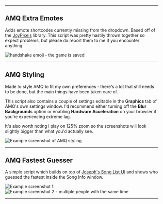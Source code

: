 ___
## AMQ Extra Emotes
Adds emote shortcodes currently missing from the dropdown.
Based off of the [JoyPixels](https://github.com/joypixels/emoji-toolkit) library. This script was pretty hastily thrown together so expect problems, but please do report them to me if you encounter anything.

![handshake emoji - the game is saved](https://github.com/mintydudeosu/AMQ-Scripts/assets/139930764/b8f5f2f9-a768-4c40-a537-080f69908d2c)
___
## AMQ Styling
Made to style AMQ to fit my own preferences - there's a lot that still needs to be done, but the main things have been taken care of.

This script also contains a couple of settings editable in the **Graphics** tab of AMQ's own settings window. I'd recommend either turning off the **Blur Backgrounds** option or enabling **Hardware Acceleration** on your browser if you're experiencing extreme lag.

It's also worth noting I play on 125% zoom so the screenshots will look slightly bigger than what you'd actually see.

![Example screenshot of AMQ styling](https://github.com/mintydudeosu/AMQ-Scripts/assets/139930764/4dc4e738-2148-4d39-8006-c664cbc22561)
___
## AMQ Fastest Guesser
A simple script which builds on top of [Joseph's Song List UI](https://github.com/TheJoseph98/AMQ-Scripts#song-list-ui-amqsonglistuiuserjs) and shows who guessed the fastest inside the Song Info window.

![Example screenshot 1](https://github.com/mintydudeosu/AMQ-Scripts/assets/139930764/a741a5f8-c145-4ec4-b146-e7fee539dcbe) ![Example screenshot 2 - multiple people with the same time](https://github.com/mintydudeosu/AMQ-Scripts/assets/139930764/b0e30a7c-e26b-4feb-b93c-936835da566b)
___
